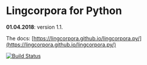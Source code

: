 # Lingcorpora for Python

**01.04.2018**: version 1.1.

The docs: [https://lingcorpora.github.io/lingcorpora.py/](https://lingcorpora.github.io/lingcorpora.py/)

[![Build Status](https://travis-ci.org/lingcorpora/lingcorpora.py.svg?branch=master)](https://travis-ci.org/lingcorpora/lingcorpora.py)
